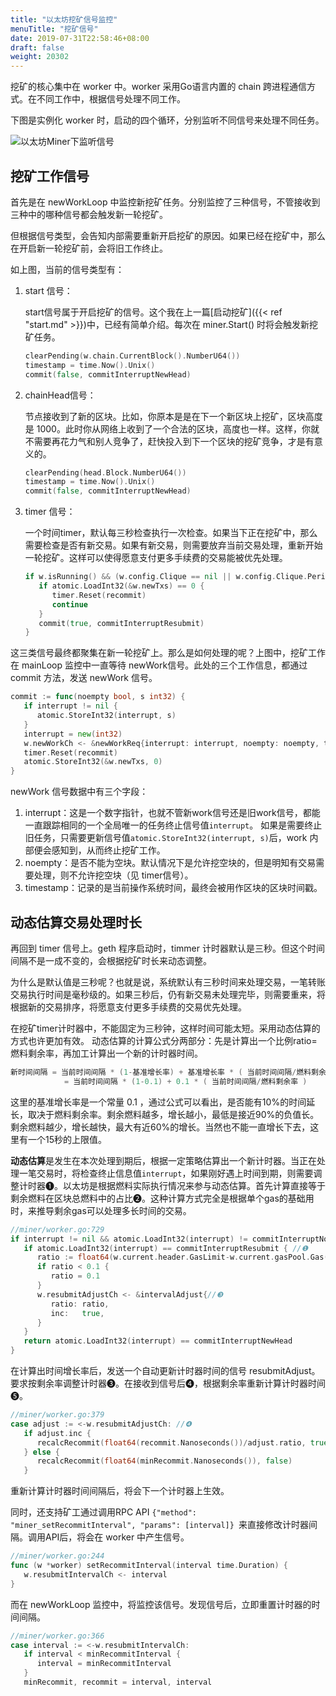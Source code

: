 ```yaml
---
title: "以太坊挖矿信号监控"
menuTitle: "挖矿信号"
date: 2019-07-31T22:58:46+08:00
draft: false
weight: 20302
---
```


挖矿的核心集中在 worker 中。worker 采用Go语言内置的 chain 跨进程通信方式。在不同工作中，根据信号处理不同工作。

下图是实例化 worker 时，启动的四个循环，分别监听不同信号来处理不同任务。

![以太坊Miner下监听信号](https://learnblockchain.cn/books/assets/image-20190721235307204.png!de)

## 挖矿工作信号

首先是在 newWorkLoop 中监控新挖矿任务。分别监控了三种信号，不管接收到三种中的哪种信号都会触发新一轮挖矿。

但根据信号类型，会告知内部需要重新开启挖矿的原因。如果已经在挖矿中，那么在开启新一轮挖矿前，会将旧工作终止。

如上图，当前的信号类型有：

1. start 信号：

   start信号属于开启挖矿的信号。这个我在上一篇[启动挖矿]({{< ref "start.md" >}})中，已经有简单介绍。每次在 miner.Start() 时将会触发新挖矿任务。

   ```go
   clearPending(w.chain.CurrentBlock().NumberU64())
   timestamp = time.Now().Unix()
   commit(false, commitInterruptNewHead)
   ```

2. chainHead信号：

   节点接收到了新的区块。比如，你原本是是在下一个新区块上挖矿，区块高度是 1000。此时你从网络上收到了一个合法的区块，高度也一样。这样，你就不需要再花力气和别人竞争了，赶快投入到下一个区块的挖矿竞争，才是有意义的。 

   ```go
   clearPending(head.Block.NumberU64())
   timestamp = time.Now().Unix()
   commit(false, commitInterruptNewHead)
   ```

3. timer 信号：

   一个时间timer，默认每三秒检查执行一次检查。如果当下正在挖矿中，那么需要检查是否有新交易。如果有新交易，则需要放弃当前交易处理，重新开始一轮挖矿。这样可以使得愿意支付更多手续费的交易能被优先处理。

   ```go
   if w.isRunning() && (w.config.Clique == nil || w.config.Clique.Period > 0) { 
      if atomic.LoadInt32(&w.newTxs) == 0 {
         timer.Reset(recommit)
         continue
      }
      commit(true, commitInterruptResubmit)
   }
   ```

这三类信号最终都聚集在新一轮挖矿上。那么是如何处理的呢？上图中，挖矿工作在 mainLoop 监控中一直等待 newWork信号。此处的三个工作信息，都通过 commit 方法，发送 newWork 信号。

```go
commit := func(noempty bool, s int32) {
   if interrupt != nil {
      atomic.StoreInt32(interrupt, s)
   }
   interrupt = new(int32)
   w.newWorkCh <- &newWorkReq{interrupt: interrupt, noempty: noempty, timestamp: timestamp}
   timer.Reset(recommit)
   atomic.StoreInt32(&w.newTxs, 0)
}
```

newWork 信号数据中有三个字段：

1. interrupt：这是一个数字指针，也就不管新work信号还是旧work信号，都能一直跟踪相同的一个全局唯一的任务终止信号值`interrupt`。 如果是需要终止旧任务，只需要更新信号值`atomic.StoreInt32(interrupt, s)`后，work 内部便会感知到，从而终止挖矿工作。
2. noempty：是否不能为空块。默认情况下是允许挖空块的，但是明知有交易需要处理，则不允许挖空块（见 timer信号）。
3. timestamp：记录的是当前操作系统时间，最终会被用作区块的区块时间戳。


## 动态估算交易处理时长

再回到 timer 信号上。geth 程序启动时，timmer 计时器默认是三秒。但这个时间间隔不是一成不变的，会根据挖矿时长来动态调整。

为什么是默认值是三秒呢？也就是说，系统默认有三秒时间来处理交易，一笔转账交易执行时间是毫秒级的。如果三秒后，仍有新交易未处理完毕，则需要重来，将根据新的交易排序，将愿意支付更多手续费的交易优先处理。 

在挖矿timer计时器中，不能固定为三秒钟，这样时间可能太短。采用动态估算的方式也许更加有效。 动态估算的计算公式分两部分：先是计算出一个比例ratio=燃料剩余率，再加工计算出一个新的计时器时间。

```go
新时间间隔 = 当前时间间隔 * (1-基准增长率) + 基准增长率 * ( 当前时间间隔/燃料剩余率 )
	        = 当前时间间隔 * (1-0.1) + 0.1 * ( 当前时间间隔/燃料剩余率 )
```

这里的基准增长率是一个常量 0.1 ，通过公式可以看出，是否能有10%的时间延长，取决于燃料剩余率。剩余燃料越多，增长越小，最低是接近90%的负值长。剩余燃料越少，增长越快，最大有近60%的增长。当然也不能一直增长下去，这里有一个15秒的上限值。

**动态估算**是发生在本次处理到期后，根据一定策略估算出一个新计时器。当正在处理一笔交易时，将检查终止信息值`interrupt`，如果刚好遇上时间到期，则需要调整计时器❶。以太坊是根据燃料实际执行情况来参与动态估算。首先计算直接等于剩余燃料在区块总燃料中的占比❷。这种计算方式完全是根据单个gas的基础用时，来推导剩余gas可以处理多长时间的交易。

```go
//miner/worker.go:729
if interrupt != nil && atomic.LoadInt32(interrupt) != commitInterruptNone {
   if atomic.LoadInt32(interrupt) == commitInterruptResubmit { //❶
      ratio := float64(w.current.header.GasLimit-w.current.gasPool.Gas())/ float64(w.current.header.GasLimit)  //❷
      if ratio < 0.1 {
         ratio = 0.1
      }
      w.resubmitAdjustCh <- &intervalAdjust{//❸
         ratio: ratio,
         inc:   true,
      }
   }
   return atomic.LoadInt32(interrupt) == commitInterruptNewHead
}
```

在计算出时间增长率后，发送一个自动更新计时器时间的信号 resubmitAdjust。要求按剩余率调整计时器❸。在接收到信号后❹，根据剩余率重新计算计时器时间❺。

```go
//miner/worker.go:379
case adjust := <-w.resubmitAdjustCh: //❹ 
   if adjust.inc { 
      recalcRecommit(float64(recommit.Nanoseconds())/adjust.ratio, true)//❺ 
   } else { 
      recalcRecommit(float64(minRecommit.Nanoseconds()), false) 
   }
```

重新计算计时器时间间隔后，将会下一个计时器上生效。

同时，还支持矿工通过调用RPC API `{"method": "miner_setRecommitInterval", "params": [interval]} `来直接修改计时器间隔。调用API后，将会在 worker 中产生信号。

```go
//miner/worker.go:244
func (w *worker) setRecommitInterval(interval time.Duration) {
   w.resubmitIntervalCh <- interval
}
```

而在 newWorkLoop 监控中，将监控该信号。发现信号后，立即重置计时器的时间间隔。

```go
//miner/worker.go:366
case interval := <-w.resubmitIntervalCh: 
   if interval < minRecommitInterval { 
      interval = minRecommitInterval
   } 
   minRecommit, recommit = interval, interval
```